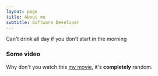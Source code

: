 ```yaml
---
layout: page
title: About me
subtitle: Software Developer
---
```


Can't drink all day if you don't start in the morning


### Some video

Why don't you watch this [my movie](https://en.wikipedia.org/wiki/The_Princess_Bride_%28film%29), it's **completely** random.
